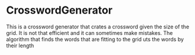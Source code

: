 # CrosswordGenerator

This is a crossword generator that crates a crossword given the size of the grid.
It is not that efficient and it can sometimes make mistakes. The algorithm that finds the words that are fitting to the grid uts the words by their length

